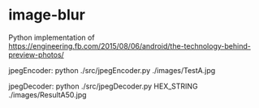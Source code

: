 # image-blur

Python implementation of https://engineering.fb.com/2015/08/06/android/the-technology-behind-preview-photos/

jpegEncoder:
python ./src/jpegEncoder.py ./images/TestA.jpg

jpegDecoder:
python ./src/jpegDecoder.py HEX_STRING ./images/ResultA50.jpg

